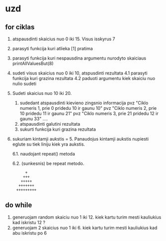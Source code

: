 # uzd

## for ciklas

1. atspausdinti skaicius nuo 0 iki 15. Visus isskyrus 7
2. parasyti funkcija kuri atlieka [1] pratima
3. parasyti funkcija kuri nespausdina argumentu nurodyto skaiciaus
   printAllValuesBut(8)
4. sudeti visus skaicius nuo 0 iki 10, atspusdinti rezultata
   4.1 parasyti funkcija kuri grazina rezultata
   4.2 paduoti argumentu kiek skaiciu nuo nulio sudeti

5. Sudeti skaicius nuo 10 iki 20.

   1. sudedant atspausdinti kievieno zingsnio informacija
      pvz "Ciklo numeris 1, prie 0 pridedu 10 ir gaunu 10"
      pvz "Ciklo numeris 2, prie 10 pridedu 11 ir gaunu 21"
      pvz "Ciklo numeris 3, prie 21 pridedu 12 ir gaunu 33"
      ....
   2. atspausdinti galutini rezultata
   3. sukurti funkcija kuri grazina rezultata

6. sukuriam kintamji aukstis = 5. Panaudojus kintamji aukstis nupiesti eglute su tiek liniju kiek yra aukstis.

   6.1. naudojant repeat() metoda

   6.2. (sunkesnis) be repeat metodo.

```
         +
        +++
       +++++
      +++++++
     +++++++++
```

## do while

1. generuojam random skaiciu nuo 1 iki 12. kiek kartu turim mesti kauliukius kad iskristu 12 ?
2. generuojam 2 skaicius nuo 1 iki 6. kiek kartu turim mesti kauliukius kad abu iskristu po 6
